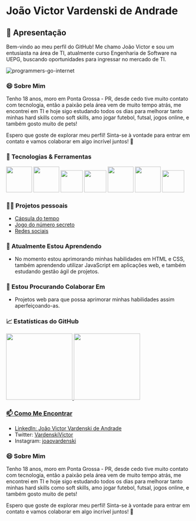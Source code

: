# João Victor Vardenski de Andrade

## 👋 Apresentação

Bem-vindo ao meu perfil do GitHub! Me chamo João Victor e sou um entusiasta na área de TI, atualmente curso Engenharia de Software na UEPG, buscando oportunidades para ingressar no mercado de TI.

![programmers-go-internet](https://github.com/joaovardenski/joaovardenski/assets/126905465/91ae63fa-e63d-4e5d-9264-66fbf4ca5c2d)

### 😄 Sobre Mim

Tenho 18 anos, moro em Ponta Grossa - PR, desde cedo tive muito contato com tecnologia, então a paixão pela área vem de muito tempo atrás, me encontrei em TI e hoje sigo estudando todos os dias para melhorar tanto minhas hard skills como soft skills, amo jogar futebol, futsal, jogos online, e também gosto muito de pets!

Espero que goste de explorar meu perfil! Sinta-se à vontade para entrar em contato e vamos colaborar em algo incrível juntos! 🚀


### 🔧 Tecnologias & Ferramentas


<img src="https://cdn.jsdelivr.net/gh/devicons/devicon@latest/icons/html5/html5-original-wordmark.svg" width="70" height="70"/> <img src="https://cdn.jsdelivr.net/gh/devicons/devicon@latest/icons/css3/css3-original-wordmark.svg" width="70" height="70"/> <img src="https://cdn.jsdelivr.net/gh/devicons/devicon@latest/icons/javascript/javascript-original.svg" width="60" height="60"/> <img src="https://cdn.jsdelivr.net/gh/devicons/devicon@latest/icons/c/c-original.svg" width="60" height="60"/> <img src="https://cdn.jsdelivr.net/gh/devicons/devicon@latest/icons/git/git-plain-wordmark.svg" width="70" height="70"/> <img src="https://cdn.jsdelivr.net/gh/devicons/devicon@latest/icons/github/github-original-wordmark.svg" width="70" height="70"/> <img src="https://cdn.jsdelivr.net/gh/devicons/devicon@latest/icons/figma/figma-original.svg" width="60" height="60"/>
          

### 👨‍💻 Projetos pessoais

- [Cápsula do tempo](https://joaovardenski.github.io/nlw-spacetime/)
- [Jogo do número secreto](https://jogo-numero-secreto-six-indol.vercel.app/)
- [Redes sociais](https://joaovardenski.github.io/redes-sociais/)

### 🌱 Atualmente Estou Aprendendo

- No momento estou aprimorando minhas habilidades em HTML e CSS, também aprendendo utilizar JavaScript em aplicações web, e também estudando gestão ágil de projetos.

### 🤝 Estou Procurando Colaborar Em

- Projetos web para que possa aprimorar minhas habilidades assim aperfeiçoando-as.

### 📈 Estatísticas do GitHub

<div>
<a href="https://github.com/joaovardenski">
<img loading="lazy" height="180em" src="https://github-readme-stats.vercel.app/api/top-langs/?username=joaovardenski&layout=compact&langs_count=7&theme=dracula"/>
<img loading="lazy" height="180em" src="https://github-readme-stats.vercel.app/api?username=joaovardenski&show_icons=true&theme=dracula&include_all_commits=true&count_private=true"/>
</div>

### 📫 Como Me Encontrar

- LinkedIn: [João Victor Vardenski de Andrade](https://www.linkedin.com/in/jo%C3%A3o-victor-vardenski-de-andrade-950290280/)
- Twitter: [VardenskiVictor](https://twitter.com/VardenskiVictor)
- Instagram: [joaovardenski](https://www.instagram.com/joaovardenski/)

### 😄 Sobre Mim

Tenho 18 anos, moro em Ponta Grossa - PR, desde cedo tive muito contato com tecnologia, então a paixão pela área vem de muito tempo atrás, me encontrei em TI e hoje sigo estudando todos os dias para melhorar tanto minhas hard skills como soft skills, amo jogar futebol, futsal, jogos online, e também gosto muito de pets!

Espero que goste de explorar meu perfil! Sinta-se à vontade para entrar em contato e vamos colaborar em algo incrível juntos! 🚀

